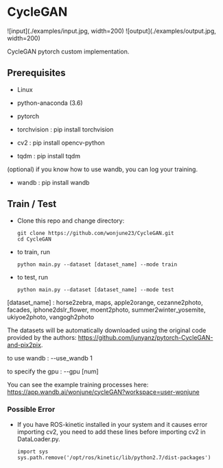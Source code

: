# CycleGAN
![input](./examples/input.jpg, width=200)
![output](./examples/output.jpg, width=200)

CycleGAN pytorch custom implementation.

## Prerequisites

- Linux

- python-anaconda (3.6)

- pytorch

- torchvision : pip install torchvision

- cv2 : pip install opencv-python

- tqdm : pip install tqdm

(optional) if you know how to use wandb, you can log your training.

- wandb : pip install wandb

## Train / Test

- Clone this repo and change directory:


      git clone https://github.com/wonjune23/CycleGAN.git     
      cd CycleGAN
- to train, run


      python main.py --dataset [dataset_name] --mode train     

- to test, run


      python main.py --dataset [dataset_name] --mode test     


[dataset_name] : horse2zebra, maps, apple2orange, cezanne2photo, facades, iphone2dslr_flower, moent2photo, summer2winter_yosemite, ukiyoe2photo, vangogh2photo

The datasets will be automatically downloaded using the original code provided by the authors: https://github.com/junyanz/pytorch-CycleGAN-and-pix2pix.

to use wandb : --use_wandb 1

to specify the gpu : --gpu [num]

You can see the example training processes here: https://app.wandb.ai/wonjune/cycleGAN?workspace=user-wonjune

### Possible Error
- If you have ROS-kinetic installed in your system and it causes error importing cv2, you need to add these lines before importing cv2 in DataLoader.py.


      import sys
      sys.path.remove('/opt/ros/kinetic/lib/python2.7/dist-packages')
